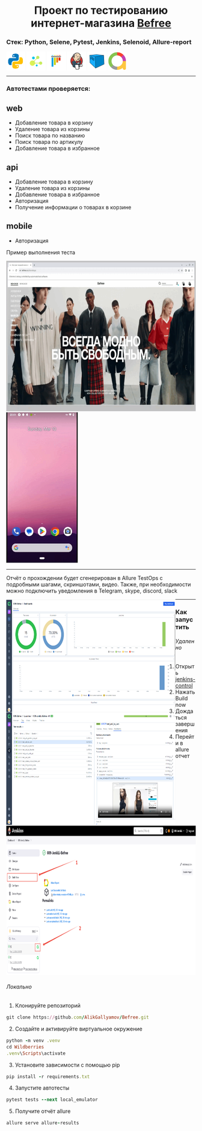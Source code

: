 <h1 align="center">Проект по тестированию интернет-магазина <a href="https://befree.ru/"> Befree </a> </h1>



### Стек: Python, Selene, Pytest, Jenkins, Selenoid, Allure-report
<p align="left">
<img align="center" src="logo/python.svg" width="50"/>
<img align="center"  src="logo/selene.png" width="50"/>
<img align="center"  src="logo/pytest-original.svg" width="50"/>
<img align="center"  src="logo/Jenkins.svg" width="50"/>
<img align="center"  src="logo/Selenoid.svg" width="50"/>
<img align="center"  src="logo/Allure_new.png" width="50"/>
</p>

---

### Автотестами проверяется:
web
- 
- Добавление товара в корзину  
- Удаление товара из корзины
- Поиск товара по названию  
- Поиск товара по артикулу  
- Добавление товара в избранное


api
- 
- Добавление товара в корзину
- Удаление товара из корзины
- Добавление товара в избранное
- Авторизация
- Получение информации о товарах в корзине


mobile
-
- Авторизация


Пример выполнения теста

<p align="left">
<img src="readme_files/web.gif" width="680" height="400"/>  
<img src="readme_files/mobile.gif" width="190" height="400"/>

</p>



---

Отчёт о прохождении будет сгенерирован в Allure TestOps с подробными шагами, скриншотами, видео.
Также, при необходимости можно подключить уведомления в Telegram, skype, discord, slack  


<img align="left" src="readme_files/test_ops.png" width="450" height="300"/>  
<img align="left" src="readme_files/test_ops_test_case.png" width="450" height="300"/>  


---


### Как запустить

###### Удаленно

1. Открыть <a href="https://jenkins.autotests.cloud/job/009-JenkiLi-Befree/"> jenkins-control  </a>
2. Нажать Build now
3. Дождаться завершения 
4. Перейти в allure отчет

<img src="readme_files/jenkins.png" width="900" height="400"/>  

###### Локально

1. Клонируйте репозиторий
```ruby
git clone https://github.com/AlikGallyamov/Befree.git
```
2. Создайте и активируйте виртуальное окружение
  ```ruby
  python -m venv .venv
  cd Wildberries
  .venv\Scripts\activate
  ```
3. Установите зависимости с помощью pip
  ```ruby
  pip install -r requirements.txt
  ```
4. Запустите автотесты 
  ```ruby
  pytest tests --next local_emulator
  ```
5. Получите отчёт allure
```ruby
allure serve allure-results
``` 





